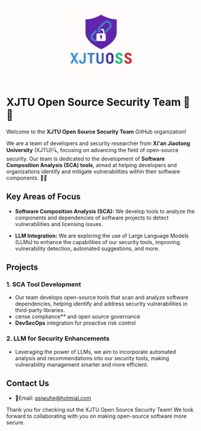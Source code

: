 <p align="center">
  <img src="https://github.com/XJTUOSS/.github/blob/main/profile/logo_raw.png?raw=true" alt="XJTUOSS Logo" width="200"/>
</p>

# XJTU Open Source Security Team 🚀🔐

Welcome to the **XJTU Open Source Security Team** GitHub organization!

We are a team of developers and security researcher from **Xi'an Jiaotong University** (XJTU)🔍, focusing on advancing the field of open-source security. Our team is dedicated to the development of **Software Composition Analysis (SCA) tools**, aimed at helping developers and organizations identify and mitigate vulnerabilities within their software components. 🤖🔧

## Key Areas of Focus

- **Software Composition Analysis (SCA):** We develop tools to analyze the components and dependencies of software projects to detect vulnerabilities and licensing issues.
  
- **LLM Integration:** We are exploring the use of Large Language Models (LLMs) to enhance the capabilities of our security tools, improving vulnerability detection, automated suggestions, and more.

## Projects

### 1. **SCA Tool Development**
   - Our team develops open-source tools that scan and analyze software dependencies, helping identify and address security vulnerabilities in third-party libraries.
   - cense compliance** and open source governance
   - **DevSecOps** integration for proactive risk control  

### 2. **LLM for Security Enhancements**
   - Leveraging the power of LLMs, we aim to incorporate automated analysis and recommendations into our security tools, making vulnerability management smarter and more efficient.

## Contact Us

- 📧Email: [asiwuhe@hotmial.com](mailto:asiwuhe@hotmial.com)

Thank you for checking out the XJTU Open Source Security Team! We look forward to collaborating with you on making open-source software more secure.

